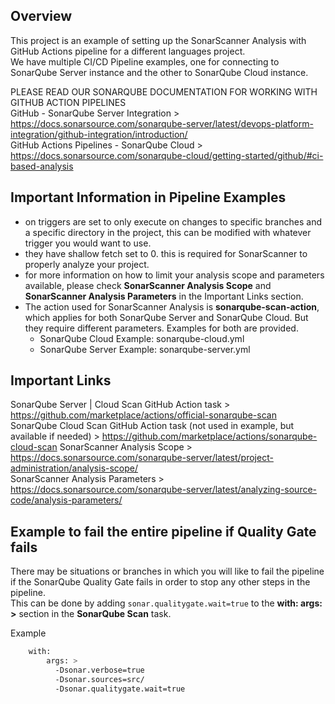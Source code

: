 ## Overview

This project is an example of setting up the SonarScanner Analysis with GitHub Actions pipeline for a different languages project.  
We have multiple CI/CD Pipeline examples, one for connecting to SonarQube Server instance and the other to SonarQube Cloud instance.   

PLEASE READ OUR SONARQUBE DOCUMENTATION FOR WORKING WITH GITHUB ACTION PIPELINES  
GitHub - SonarQube Server Integration > https://docs.sonarsource.com/sonarqube-server/latest/devops-platform-integration/github-integration/introduction/  
GitHub Actions Pipelines - SonarQube Cloud > https://docs.sonarsource.com/sonarqube-cloud/getting-started/github/#ci-based-analysis 

## Important Information in Pipeline Examples
- on triggers are set to only execute on changes to specific branches and a specific directory in the project, this can be modified with whatever trigger you would want to use.
- they have shallow fetch set to 0. this is required for SonarScanner to properly analyze your project.  
- for more information on how to limit your analysis scope and parameters available, please check **SonarScanner Analysis Scope** and **SonarScanner Analysis Parameters** in the Important Links section.
- The action used for SonarScanner Analysis is **sonarqube-scan-action**, which applies for both SonarQube Server and SonarQube Cloud. But they require different parameters. Examples for both are provided.
    - SonarQube Cloud Example: sonarqube-cloud.yml  
    - SonarQube Server Example: sonarqube-server.yml 

## Important Links
SonarQube Server | Cloud Scan GitHub Action task > https://github.com/marketplace/actions/official-sonarqube-scan
SonarQube Cloud Scan GitHub Action task (not used in example, but available if needed) >  https://github.com/marketplace/actions/sonarqube-cloud-scan
SonarScanner Analysis Scope > https://docs.sonarsource.com/sonarqube-server/latest/project-administration/analysis-scope/  
SonarScanner Analysis Parameters > https://docs.sonarsource.com/sonarqube-server/latest/analyzing-source-code/analysis-parameters/  

## Example to fail the entire pipeline if Quality Gate fails
There may be situations or branches in which you will like to fail the pipeline if the SonarQube Quality Gate fails in order to stop any other steps in the pipeline.  
This can be done by adding ```sonar.qualitygate.wait=true``` 
to the **with: args: >** section in the **SonarQube Scan** task.  

Example
``` sh
    with:
        args: >
          -Dsonar.verbose=true
          -Dsonar.sources=src/
          -Dsonar.qualitygate.wait=true
```